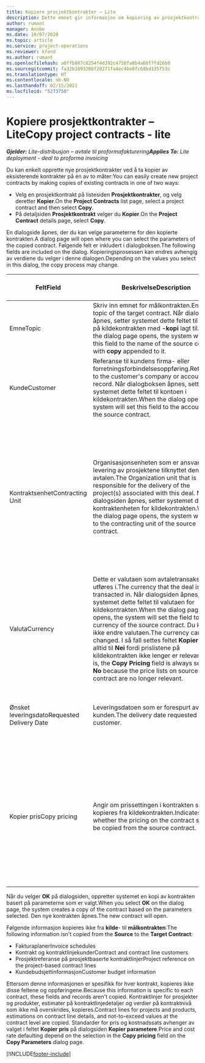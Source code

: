 ```yaml
---
title: Kopiere prosjektkontrakter – Lite
description: Dette emnet gir informasjon om kopiering av prosjektkontrakter i Project Operations.
author: rumant
manager: Annbe
ms.date: 10/07/2020
ms.topic: article
ms.service: project-operations
ms.reviewer: kfend
ms.author: rumant
ms.openlocfilehash: a0ffb807c8254f4d392c4750fa0b4a60f7fd26b0
ms.sourcegitcommit: fa32b1893286f20271fa4ec4be8fc68bd135f53c
ms.translationtype: HT
ms.contentlocale: nb-NO
ms.lasthandoff: 02/15/2021
ms.locfileid: "5273750"
---
```

# <a name="copy-project-contracts---lite"></a><span data-ttu-id="3a92c-103">Kopiere prosjektkontrakter – Lite</span><span class="sxs-lookup"><span data-stu-id="3a92c-103">Copy project contracts - lite</span></span>

<span data-ttu-id="3a92c-104">_**Gjelder:** Lite-distribusjon – avtale til proformafakturering_</span><span class="sxs-lookup"><span data-stu-id="3a92c-104">_**Applies To:** Lite deployment - deal to proforma invoicing_</span></span>

<span data-ttu-id="3a92c-105">Du kan enkelt opprette nye prosjektkontrakter ved å ta kopier av eksisterende kontrakter på én av to måter:</span><span class="sxs-lookup"><span data-stu-id="3a92c-105">You can easily create new project contracts by making copies of existing contracts in one of two ways:</span></span> 

  - <span data-ttu-id="3a92c-106">Velg en prosjektkontrakt på listesiden **Prosjektkontrakter**, og velg deretter **Kopier**.</span><span class="sxs-lookup"><span data-stu-id="3a92c-106">On the **Project Contracts** list page, select a project contract and then select **Copy**.</span></span>
  - <span data-ttu-id="3a92c-107">På detaljsiden **Prosjektkontrakt** velger du **Kopier**.</span><span class="sxs-lookup"><span data-stu-id="3a92c-107">On the **Project Contract** details page, select **Copy**.</span></span>

<span data-ttu-id="3a92c-108">En dialogside åpnes, der du kan velge parameterne for den kopierte kontrakten.</span><span class="sxs-lookup"><span data-stu-id="3a92c-108">A dialog page will open where you can select the parameters of the copied contract.</span></span> <span data-ttu-id="3a92c-109">Følgende felt er inkludert i dialogboksen.</span><span class="sxs-lookup"><span data-stu-id="3a92c-109">The following fields are included on the dialog.</span></span> <span data-ttu-id="3a92c-110">Kopieringsprosessen kan endres avhengig av verdiene du velger i denne dialogen.</span><span class="sxs-lookup"><span data-stu-id="3a92c-110">Depending on the values you select in this dialog, the copy process may change.</span></span>

| <span data-ttu-id="3a92c-111">**Felt**</span><span class="sxs-lookup"><span data-stu-id="3a92c-111">**Field**</span></span> | <span data-ttu-id="3a92c-112">**Beskrivelse**</span><span class="sxs-lookup"><span data-stu-id="3a92c-112">**Description**</span></span> | <span data-ttu-id="3a92c-113">**Nedstrøms påvirkning**</span><span class="sxs-lookup"><span data-stu-id="3a92c-113">**Downstream impact**</span></span> |
| --- | --- | --- |
| <span data-ttu-id="3a92c-114">Emne</span><span class="sxs-lookup"><span data-stu-id="3a92c-114">Topic</span></span> | <span data-ttu-id="3a92c-115">Skriv inn emnet for målkontrakten.</span><span class="sxs-lookup"><span data-stu-id="3a92c-115">Enter the topic of the target contract.</span></span> <span data-ttu-id="3a92c-116">Når dialogsiden åpnes, setter systemet dette feltet til navnet på kildekontrakten med **-kopi** lagt til.</span><span class="sxs-lookup"><span data-stu-id="3a92c-116">When the dialog page opens, the system will set this field to the name of the source contract with **copy** appended to it.</span></span> | <span data-ttu-id="3a92c-117">Dette feltet har ingen nedstrøms påvirkning.</span><span class="sxs-lookup"><span data-stu-id="3a92c-117">There's no downstream impact for this field.</span></span> |
| <span data-ttu-id="3a92c-118">Kunde</span><span class="sxs-lookup"><span data-stu-id="3a92c-118">Customer</span></span> | <span data-ttu-id="3a92c-119">Referanse til kundens firma- eller forretningsforbindelsesoppføring.</span><span class="sxs-lookup"><span data-stu-id="3a92c-119">Reference to the customer's company or account record.</span></span> <span data-ttu-id="3a92c-120">Når dialogboksen åpnes, setter systemet dette feltet til kontoen i kildekontrakten.</span><span class="sxs-lookup"><span data-stu-id="3a92c-120">When the dialog opens, the system will set this field to the account on the source contract.</span></span> | <span data-ttu-id="3a92c-121">Dette feltet er den primære kunden i kontrakten.</span><span class="sxs-lookup"><span data-stu-id="3a92c-121">This field is the primary customer on the contract.</span></span> |
| <span data-ttu-id="3a92c-122">Kontraktsenhet</span><span class="sxs-lookup"><span data-stu-id="3a92c-122">Contracting Unit</span></span> | <span data-ttu-id="3a92c-123">Organisasjonsenheten som er ansvarlig for levering av prosjektene tilknyttet denne avtalen.</span><span class="sxs-lookup"><span data-stu-id="3a92c-123">The Organization unit that is responsible for the delivery of the project(s) associated with this deal.</span></span> <span data-ttu-id="3a92c-124">Når dialogsiden åpnes, setter systemet den til kontraktenheten for kildekontrakten.</span><span class="sxs-lookup"><span data-stu-id="3a92c-124">When the dialog page opens, the system will set it to the contracting unit of the source contract.</span></span> | <span data-ttu-id="3a92c-125">Kontraktenheten er avdelingen i firmaet som skal kjøre prosjektene etter at avtalen er lukket.</span><span class="sxs-lookup"><span data-stu-id="3a92c-125">The contracting unit is the division of the company that will be executing the projects after the deal is closed.</span></span> <span data-ttu-id="3a92c-126">Hver enkelt kontraktenhet har en valuta.</span><span class="sxs-lookup"><span data-stu-id="3a92c-126">Every contracting unit has a currency.</span></span> <span data-ttu-id="3a92c-127">Denne valutaen brukes til å rapportere beregnet og faktisk kostnad som påløpte under prosjektet.</span><span class="sxs-lookup"><span data-stu-id="3a92c-127">This currency is used to report estimated and actual costs incurred during the project.</span></span> |
| <span data-ttu-id="3a92c-128">Valuta</span><span class="sxs-lookup"><span data-stu-id="3a92c-128">Currency</span></span> | <span data-ttu-id="3a92c-129">Dette er valutaen som avtaletransaksjonene utføres i.</span><span class="sxs-lookup"><span data-stu-id="3a92c-129">The currency that the deal is transacted in.</span></span> <span data-ttu-id="3a92c-130">Når dialogsiden åpnes, setter systemet dette feltet til valutaen for kildekontrakten.</span><span class="sxs-lookup"><span data-stu-id="3a92c-130">When the dialog page opens, the system will set the field to the currency of the source contract.</span></span> <span data-ttu-id="3a92c-131">Du kan ikke endre valutaen.</span><span class="sxs-lookup"><span data-stu-id="3a92c-131">The currency can be changed.</span></span> <span data-ttu-id="3a92c-132">I så fall settes feltet **Kopier pris** alltid til **Nei** fordi prislistene på kildekontrakten ikke lenger er relevante.</span><span class="sxs-lookup"><span data-stu-id="3a92c-132">If it is, the **Copy Pricing** field is always set to **No** because the price lists on source contract are no longer relevant.</span></span> | <span data-ttu-id="3a92c-133">Valuta brukes til å standardisere prislister, til å bygge økonomiske estimater i kontrakten og til å fakturere kunden når avtalen er vunnet.</span><span class="sxs-lookup"><span data-stu-id="3a92c-133">Currency is used for default price lists, for building financial estimates on the contract, and for invoicing the customer when the deal is won.</span></span> |
| <span data-ttu-id="3a92c-134">Ønsket leveringsdato</span><span class="sxs-lookup"><span data-stu-id="3a92c-134">Requested Delivery Date</span></span> | <span data-ttu-id="3a92c-135">Leveringsdatoen som er forespurt av kunden.</span><span class="sxs-lookup"><span data-stu-id="3a92c-135">The delivery date requested by the customer.</span></span> | <span data-ttu-id="3a92c-136">Denne datoen brukes som sluttdato når du oppretter faktureringsdatoer langs en bestemt frekvens.</span><span class="sxs-lookup"><span data-stu-id="3a92c-136">This date is used as the end date when you create invoicing dates along a specific frequency.</span></span> |
| <span data-ttu-id="3a92c-137">Kopier pris</span><span class="sxs-lookup"><span data-stu-id="3a92c-137">Copy pricing</span></span> | <span data-ttu-id="3a92c-138">Angir om prissettingen i kontrakten skal kopieres fra kildekontrakten.</span><span class="sxs-lookup"><span data-stu-id="3a92c-138">Indicates whether the pricing on the contract should be copied from the source contract.</span></span> | <span data-ttu-id="3a92c-139">Hvis dette feltet er satt til **Ja**, kopieres prosjekt- og produktprislistereferansene fra kildetilbudet til målkontrakten.</span><span class="sxs-lookup"><span data-stu-id="3a92c-139">If the field is set to **Yes**, project and product price list references are copied from the source to the target contract.</span></span> <span data-ttu-id="3a92c-140">Hvis du velger **Nei**, blir prislistene standard basert på de siste prislistene i konto- eller prosjektparameterne.</span><span class="sxs-lookup"><span data-stu-id="3a92c-140">If **No** is selected, price lists default based on the latest price lists on the account or project parameters.</span></span> |

<span data-ttu-id="3a92c-141">Når du velger **OK** på dialogsiden, oppretter systemet en kopi av kontrakten basert på parameterne som er valgt.</span><span class="sxs-lookup"><span data-stu-id="3a92c-141">When you select **OK** on the dialog page, the system creates a copy of the contract based on the parameters selected.</span></span> <span data-ttu-id="3a92c-142">Den nye kontrakten åpnes.</span><span class="sxs-lookup"><span data-stu-id="3a92c-142">The new contract will open.</span></span>

<span data-ttu-id="3a92c-143">Følgende informasjon kopieres ikke fra **kilde**- til **målkontrakten**:</span><span class="sxs-lookup"><span data-stu-id="3a92c-143">The following information isn't copied from the **Source** to the **Target Contract**:</span></span>

  - <span data-ttu-id="3a92c-144">Fakturaplaner</span><span class="sxs-lookup"><span data-stu-id="3a92c-144">Invoice schedules</span></span>
  - <span data-ttu-id="3a92c-145">Kontrakt og kontraktlinjekunder</span><span class="sxs-lookup"><span data-stu-id="3a92c-145">Contract and contract line customers</span></span>
  - <span data-ttu-id="3a92c-146">Prosjektreferanse på prosjektbaserte kontraktlinjer</span><span class="sxs-lookup"><span data-stu-id="3a92c-146">Project reference on the project-based contract lines</span></span>
  - <span data-ttu-id="3a92c-147">Kundebudsjettinformasjon</span><span class="sxs-lookup"><span data-stu-id="3a92c-147">Customer budget information</span></span>

<span data-ttu-id="3a92c-148">Ettersom denne informasjonen er spesifikk for hver kontrakt, kopieres ikke disse feltene og oppføringene.</span><span class="sxs-lookup"><span data-stu-id="3a92c-148">Because this information is specific to each contract, these fields and records aren't copied.</span></span> <span data-ttu-id="3a92c-149">Kontraktlinjer for prosjekter og produkter, estimater på kontraktlinjedetaljer og verdier på kontraktnivå som ikke må overskrides, kopieres.</span><span class="sxs-lookup"><span data-stu-id="3a92c-149">Contract lines for projects and products, estimations on contract line details, and not-to-exceed values at the contract level are copied.</span></span> <span data-ttu-id="3a92c-150">Standarder for pris og kostnadssats avhenger av valget i feltet **Kopier pris** på dialogsiden **Kopier parametere**.</span><span class="sxs-lookup"><span data-stu-id="3a92c-150">Price and cost rate defaulting depend on the selection in the **Copy pricing** field on the **Copy Parameters** dialog page.</span></span>


[!INCLUDE[footer-include](../../includes/footer-banner.md)]